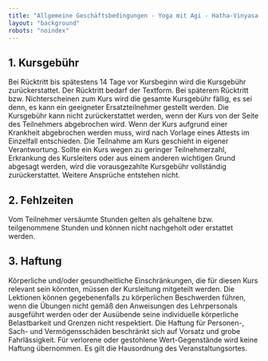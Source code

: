 ```yaml
---
title: "Allgemeine Geschäftsbedingungen - Yoga mit Agi - Hatha-Vinyasa-Yoga in Neukeferloh"
layout: "background"
robots: "noindex"
---
```


## 1. Kursgebühr
Bei Rücktritt bis spätestens 14 Tage vor Kursbeginn wird die Kursgebühr zurückerstattet. Der Rücktritt bedarf der Textform. Bei späterem Rücktritt bzw. Nichterscheinen zum Kurs wird die gesamte Kursgebühr fällig, es sei denn, es kann ein geeigneter Ersatzteilnehmer gestellt werden. 
Die Kursgebühr kann nicht zurückerstattet werden, wenn der Kurs von der Seite des Teilnehmers abgebrochen wird. Wenn der Kurs aufgrund einer Krankheit abgebrochen werden muss, wird nach Vorlage eines Attests im Einzelfall entschieden. Die Teilnahme am Kurs geschieht in eigener Verantwortung.
Sollte ein Kurs wegen zu geringer Teilnehmerzahl, Erkrankung des Kursleiters oder aus einem anderen wichtigen Grund abgesagt werden, wird die vorausgezahlte Kursgebühr vollständig zurückerstattet. Weitere Ansprüche entstehen nicht.

## 2. Fehlzeiten
Vom Teilnehmer versäumte Stunden gelten als gehaltene bzw. teilgenommene Stunden und können nicht nachgeholt oder erstattet werden. 

## 3. Haftung
Körperliche und/oder gesundheitliche Einschränkungen, die für diesen Kurs relevant sein könnten, müssen der Kursleitung mitgeteilt werden.
Die Lektionen können gegebenenfalls zu körperlichen Beschwerden führen, wenn die Übungen nicht gemäß den Anweisungen des Lehrpersonals ausgeführt werden oder der Ausübende seine individuelle körperliche Belastbarkeit und Grenzen nicht respektiert.
Die Haftung für Personen-, Sach- und Vermögensschäden beschränkt sich auf Vorsatz und grobe Fahrlässigkeit.
Für verlorene oder gestohlene Wert-Gegenstände wird keine Haftung übernommen. 
Es gilt die Hausordnung des Veranstaltungsortes.
